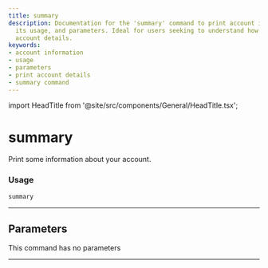 ```yaml
---
title: summary
description: Documentation for the 'summary' command to print account information,
  its usage, and parameters. Ideal for users seeking to understand how to retrieve
  account details.
keywords:
- account information
- usage
- parameters
- print account details
- summary command
---
```


import HeadTitle from '@site/src/components/General/HeadTitle.tsx';

<HeadTitle title="summary - Oanda - Forex - Reference | OpenBB Terminal Docs" />

# summary

Print some information about your account.

### Usage

```python
summary
```

---

## Parameters

This command has no parameters


---
